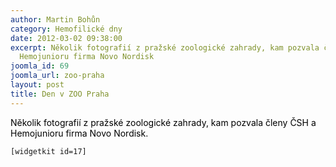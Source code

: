 ```yaml
---
author: Martin Bohůn
category: Hemofilické dny
date: 2012-03-02 09:38:00
excerpt: Několik fotografií z pražské zoologické zahrady, kam pozvala členy ČSH a
  Hemojunioru firma Novo Nordisk
joomla_id: 69
joomla_url: zoo-praha
layout: post
title: Den v ZOO Praha
---
```


<p><span style="color: #000000;">Několik fotografií z pražské zoologické zahrady, kam pozvala členy ČSH a Hemojunioru firma Novo Nordisk.</span></p>

<p><code>[widgetkit id=17]</code></p>